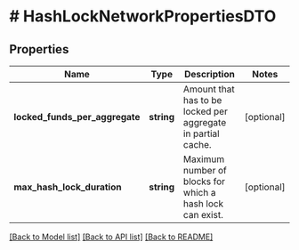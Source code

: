 # # HashLockNetworkPropertiesDTO

## Properties

Name | Type | Description | Notes
------------ | ------------- | ------------- | -------------
**locked_funds_per_aggregate** | **string** | Amount that has to be locked per aggregate in partial cache. | [optional]
**max_hash_lock_duration** | **string** | Maximum number of blocks for which a hash lock can exist. | [optional]

[[Back to Model list]](../../README.md#models) [[Back to API list]](../../README.md#endpoints) [[Back to README]](../../README.md)
